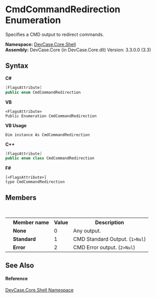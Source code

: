 # CmdCommandRedirection Enumeration
 

Specifies a CMD output to redirect commands.

**Namespace:**&nbsp;<a href="N_DevCase_Core_Shell">DevCase.Core.Shell</a><br />**Assembly:**&nbsp;DevCase.Core (in DevCase.Core.dll) Version: 3.3.0.0 (3.3)

## Syntax

**C#**<br />
``` C#
[FlagsAttribute]
public enum CmdCommandRedirection
```

**VB**<br />
``` VB
<FlagsAttribute>
Public Enumeration CmdCommandRedirection
```

**VB Usage**<br />
``` VB Usage
Dim instance As CmdCommandRedirection
```

**C++**<br />
``` C++
[FlagsAttribute]
public enum class CmdCommandRedirection
```

**F#**<br />
``` F#
[<FlagsAttribute>]
type CmdCommandRedirection
```


## Members
&nbsp;<table><tr><th></th><th>Member name</th><th>Value</th><th>Description</th></tr><tr><td /><td target="F:DevCase.Core.Shell.CmdCommandRedirection.None">**None**</td><td>0</td><td>Any output.</td></tr><tr><td /><td target="F:DevCase.Core.Shell.CmdCommandRedirection.Standard">**Standard**</td><td>1</td><td>CMD Standard Output. (`1>Nul`)</td></tr><tr><td /><td target="F:DevCase.Core.Shell.CmdCommandRedirection.Error">**Error**</td><td>2</td><td>CMD Error output. (`2>Nul`)</td></tr></table>

## See Also


#### Reference
<a href="N_DevCase_Core_Shell">DevCase.Core.Shell Namespace</a><br />
